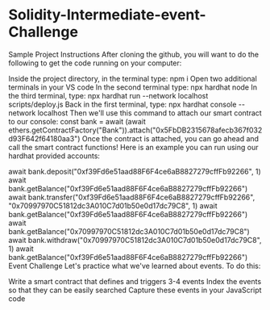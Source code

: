 # Solidity-Intermediate-event-Challenge
Sample Project Instructions
After cloning the github, you will want to do the following to get the code running on your computer:

Inside the project directory, in the terminal type: npm i
Open two additional terminals in your VS code
In the second terminal type: npx hardhat node
In the third terminal, type: npx hardhat run --network localhost scripts/deploy.js
Back in the first terminal, type: npx hardhat console --network localhost
Then we'll use this command to attach our smart contract to our console: const bank = await (await ethers.getContractFactory("Bank")).attach("0x5FbDB2315678afecb367f032d93F642f64180aa3")
Once the contract is attached, you can go ahead and call the smart contract functions!
Here is an example you can run using our hardhat provided accounts:

await bank.deposit("0xf39Fd6e51aad88F6F4ce6aB8827279cffFb92266", 1)
await bank.getBalance("0xf39Fd6e51aad88F6F4ce6aB8827279cffFb92266")
await bank.transfer("0xf39Fd6e51aad88F6F4ce6aB8827279cffFb92266", "0x70997970C51812dc3A010C7d01b50e0d17dc79C8", 1)
await bank.getBalance("0xf39Fd6e51aad88F6F4ce6aB8827279cffFb92266")
await bank.getBalance("0x70997970C51812dc3A010C7d01b50e0d17dc79C8")
await bank.withdraw("0x70997970C51812dc3A010C7d01b50e0d17dc79C8", 1)
await bank.getBalance("0xf39Fd6e51aad88F6F4ce6aB8827279cffFb92266")
Event Challenge
Let's practice what we've learned about events. To do this:

Write a smart contract that defines and triggers 3-4 events
Index the events so that they can be easily searched
Capture these events in your JavaScript code
